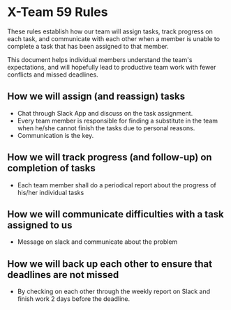 # X-Team 59 Rules

These rules establish how our team will assign tasks,
track progress on each task, and communicate with each other 
when a member is unable to complete a task that has been assigned to that member.

This document helps individual members understand the team's expectations,
and will hopefully lead to productive team work with fewer conflicts
and missed deadlines.

## How we will assign (and reassign) tasks
 - Chat through Slack App and discuss on the task assignment.
 - Every team member is responsible for finding a substitute in the team when he/she cannot finish the tasks due to personal reasons.
 - Communication is the key.
## How we will track progress (and follow-up) on completion of tasks
- Each team member shall do a periodical report about the progress of his/her individual tasks
## How we will communicate difficulties with a task assigned to us
 - Message on slack and communicate about the problem
## How we will back up each other to ensure that deadlines are not missed
- By checking on each other through the weekly report on Slack and finish work 2 days before the deadline.




